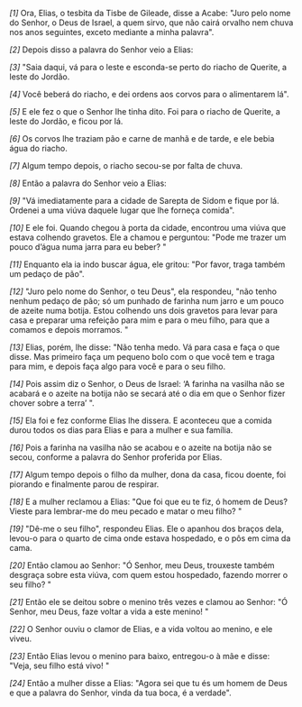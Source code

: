 *[1]* Ora, Elias, o tesbita da Tisbe de Gileade, disse a Acabe: "Juro pelo nome do Senhor, o Deus de Israel, a quem sirvo, que não cairá orvalho nem chuva nos anos seguintes, exceto mediante a minha palavra".

*[2]* Depois disso a palavra do Senhor veio a Elias:

*[3]* "Saia daqui, vá para o leste e esconda-se perto do riacho de Querite, a leste do Jordão.

*[4]* Você beberá do riacho, e dei ordens aos corvos para o alimentarem lá".

*[5]* E ele fez o que o Senhor lhe tinha dito. Foi para o riacho de Querite, a leste do Jordão, e ficou por lá.

*[6]* Os corvos lhe traziam pão e carne de manhã e de tarde, e ele bebia água do riacho.

*[7]* Algum tempo depois, o riacho secou-se por falta de chuva.

*[8]* Então a palavra do Senhor veio a Elias:

*[9]* "Vá imediatamente para a cidade de Sarepta de Sidom e fique por lá. Ordenei a uma viúva daquele lugar que lhe forneça comida".

*[10]* E ele foi. Quando chegou à porta da cidade, encontrou uma viúva que estava colhendo gravetos. Ele a chamou e perguntou: "Pode me trazer um pouco d’água numa jarra para eu beber? "

*[11]* Enquanto ela ia indo buscar água, ele gritou: "Por favor, traga também um pedaço de pão".

*[12]* "Juro pelo nome do Senhor, o teu Deus", ela respondeu, "não tenho nenhum pedaço de pão; só um punhado de farinha num jarro e um pouco de azeite numa botija. Estou colhendo uns dois gravetos para levar para casa e preparar uma refeição para mim e para o meu filho, para que a comamos e depois morramos. "

*[13]* Elias, porém, lhe disse: "Não tenha medo. Vá para casa e faça o que disse. Mas primeiro faça um pequeno bolo com o que você tem e traga para mim, e depois faça algo para você e para o seu filho.

*[14]* Pois assim diz o Senhor, o Deus de Israel: ‘A farinha na vasilha não se acabará e o azeite na botija não se secará até o dia em que o Senhor fizer chover sobre a terra’ ".

*[15]* Ela foi e fez conforme Elias lhe dissera. E aconteceu que a comida durou todos os dias para Elias e para a mulher e sua família.

*[16]* Pois a farinha na vasilha não se acabou e o azeite na botija não se secou, conforme a palavra do Senhor proferida por Elias.

*[17]* Algum tempo depois o filho da mulher, dona da casa, ficou doente, foi piorando e finalmente parou de respirar.

*[18]* E a mulher reclamou a Elias: "Que foi que eu te fiz, ó homem de Deus? Vieste para lembrar-me do meu pecado e matar o meu filho? "

*[19]* "Dê-me o seu filho", respondeu Elias. Ele o apanhou dos braços dela, levou-o para o quarto de cima onde estava hospedado, e o pôs em cima da cama.

*[20]* Então clamou ao Senhor: "Ó Senhor, meu Deus, trouxeste também desgraça sobre esta viúva, com quem estou hospedado, fazendo morrer o seu filho? "

*[21]* Então ele se deitou sobre o menino três vezes e clamou ao Senhor: "Ó Senhor, meu Deus, faze voltar a vida a este menino! "

*[22]* O Senhor ouviu o clamor de Elias, e a vida voltou ao menino, e ele viveu.

*[23]* Então Elias levou o menino para baixo, entregou-o à mãe e disse: "Veja, seu filho está vivo! "

*[24]* Então a mulher disse a Elias: "Agora sei que tu és um homem de Deus e que a palavra do Senhor, vinda da tua boca, é a verdade".

